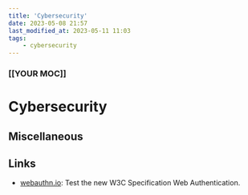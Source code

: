 ```yaml
---
title: 'Cybersecurity'
date: 2023-05-08 21:57
last_modified_at: 2023-05-11 11:03
tags:
    - cybersecurity
---
```


### [[YOUR MOC]]

# Cybersecurity

## Miscellaneous

## Links

-   [webauthn.io](https://webauthn.io/): Test the new W3C Specification Web Authentication.
